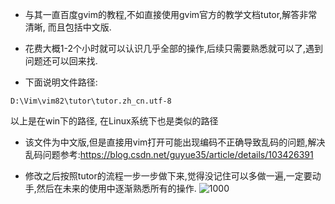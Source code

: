 * 与其一直百度gvim的教程,不如直接使用gvim官方的教学文档tutor,解答非常清晰, 而且包括中文版.
* 花费大概1-2个小时就可以认识几乎全部的操作,后续只需要熟悉就可以了,遇到问题还可以回来找.

* 下面说明文件路径:
```shell
D:\Vim\vim82\tutor\tutor.zh_cn.utf-8
```
以上是在win下的路径, 在Linux系统下也是类似的路径

* 该文件为中文版,但是直接用vim打开可能出现编码不正确导致乱码的问题,解决乱码问题参考:<https://blog.csdn.net/guyue35/article/details/103426391>

* 修改之后按照tutor的流程一步一步做下来,觉得没记住可以多做一遍,一定要动手,然后在未来的使用中逐渐熟悉所有的操作.
![1000](https://picgo-1318211300.cos.ap-beijing.myqcloud.com/FigBed/Pasted%20image%2020230411171830.png)
